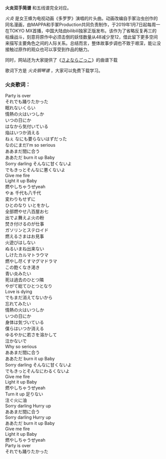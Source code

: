 

**火炎双手简谱** 和五线谱完全对应。

_火炎_
是女王蜂为电视动画《多罗罗》演唱的片头曲。动画改编自手冢治虫创作的同名漫画，由MAPPA和手冢Production共同负责制作，于2019年1月7日起每周一在TOKYO
MX首播，中国大陆由bilibili独家正版发布。该作为了省略反复再三的枯燥战斗，刻意将原作中必须击倒的妖怪数量从48减少至12，借此留下更多空间来描写主要角色之间的人际关系。总结而言，整体故事步调也不致于艰深，能让没接触过原作的观众也可以享受到作品的魅力。

同时，网站还为大家提供了《[さよならごっこ](Music-9989-さよならごっこ-多罗罗ED.html "さよならごっこ")》的曲谱下载

歌词下方是 _火炎钢琴谱_ ，大家可以免费下载学习。

### 火炎歌词：

Party is over  
それでも踊りたかった  
眠れないくらい  
情熱の火はいつしか  
いつの日にか  
はなから気付いている  
焔はいつか消える  
ねぇ なにも要らないはずだった  
なのにまだI'm so serious  
ああまだ間に合う  
ああただ burn it up Baby  
Sorry darling そんなに甘くないよ  
でもきっとそんなに悪くないよ  
Give me fire  
Light it up Baby  
燃やしちゃうぜyeah  
やぁ 千代も八千代  
変わりもせずに  
ひとのなり いとをかし  
全部燃やせ八百屋お七  
出でよ舞えよ火の粉  
焚き付けるのが仕事  
ガソリンとステロイド  
燃えるさまはお見事  
火遊びはしない  
ぬるいまね出来ない  
しけたカルマトラウマ  
燃やし尽くすマグマドラマ  
この飽くなき渇き  
青い炎みたい  
死は過去のひとつ隣  
やがて総てひとつとなり  
Love is dying  
でもまだ消えてないから  
忘れてみたい  
情熱の火はいつしか  
いつの日にか  
身体は気づいている  
僕らはいつか消える  
ゆるやかに若さを溶かして  
泣かないで  
Why so serious  
ああまだ間に合う  
ああただ burn it up Baby  
Sorry darling そんなに甘くないよ  
でもきっとそんなにわるくないよ  
Give me fire  
Light it up Baby  
燃やしちゃうぜyeah  
Turn it up 足りない  
注ぐ火に油  
Sorry darling Hurry up  
ああまだ間に合う  
Sorry darling Hurry up  
ああただ burn it up Baby  
Give me fire  
Light it up Baby  
燃やしちゃうぜyeah  
Party is over  
それでも踊りたかった

